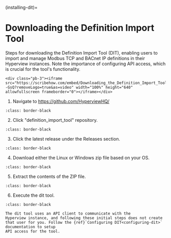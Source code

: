 (installing-dit)=

# Downloading the Definition Import Tool

Steps for downloading the Definition Import Tool (DIT), enabling users to import and manage Modbus TCP and BACnet IP definitions in their Hyperview instances. Note the importance of configuring API access, which is crucial for the tool's functionality.

```{raw} html
<div class="pb-3"><iframe src="https://scribehow.com/embed/Downloading_the_Definition_Import_Tool__AupDNSWKSEeBgbxZT--GsQ?removeLogo=true&as=video" width="100%" height="640" allowfullscreen frameborder="0"></iframe></div>
```

1.  Navigate to
    [<u>https://github.com/HyperviewHQ/</u>](https://github.com/HyperviewHQ/)

```{image} /product/settings/media/installing-dit/image1.jpeg
:class: border-black
```

2.  Click "definition\_import\_tool" repository.

```{image} /product/settings/media/installing-dit/image2.jpeg
:class: border-black
```

3.  Click the latest release under the Releases section.

```{image} /product/settings/media/installing-dit/image3.jpeg
:class: border-black
```

4.  Download either the Linux or Windows zip file based on your OS.

```{image} /product/settings/media/installing-dit/image4.jpeg
:class: border-black
```

5.  Extract the contents of the ZIP file.

```{image} /product/settings/media/installing-dit/image5.jpeg
:class: border-black
```

6.  Execute the dit tool.

```{image} /product/settings/media/installing-dit/image6.jpeg
:class: border-black
```

```{note}
The dit tool uses an API client to communicate with the
Hyperview instance, and following these initial steps does not create
that user for you. Follow the {ref}`Configuring DIT<configuring-dit>` documentation to setup
API access for the tool.
```
